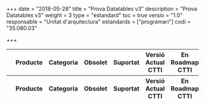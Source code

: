 +++
date        = "2018-05-28"
title       = "Prova Datatables v3"
description = "Prova Datatables v3"
weight		= 3
type = "estandard"
toc         = true
versio      = "1.0"
responsable = "Unitat d'arquitectura"
estandards =  ["programari"]
codi = "35.080.03"

+++

<link rel="stylesheet" type="text/css" href="https://cdn.datatables.net/1.10.16/css/jquery.dataTables.min.css">
<link rel="stylesheet" type="text/css" href="../tableStyle.css">
<script type="text/javascript" language="javascript" src="https://code.jquery.com/jquery-1.12.4.js"></script>
<script type="text/javascript" language="javascript" src="https://cdn.datatables.net/1.10.16/js/jquery.dataTables.min.js"></script>

<table id="FullRuta" class="display" style="width:100%">
        <thead>
            <tr>
                <th></th>
                <th>Producte</th>
                <th>Categoria</th>
                <th>Obsolet</th>
                <th>Suportat</th>
                <th>Versió Actual CTTI</th>
                <th>En Roadmap CTTI</th>
                <th>Emergent</th>
            </tr>
        </thead>
        <tfoot>
            <tr>
                <th></th>
                <th>Producte</th>
                <th>Categoria</th>
                <th>Obsolet</th>
                <th>Suportat</th>
                <th>Versió Actual CTTI</th>
                <th>En Roadmap CTTI</th>
                <th>Emergent</th>
            </tr>
        </tfoot>
</table>

<script>

// Formatting function for row details - modify as you need
function format ( d ) {
    // `d` is the original data object for the row
    return '<table cellpadding="5" cellspacing="0" border="0" style="padding-left:50px;">'+
        '<tr>'+
            '<td>Tipus Infraestructura:</td>'+
            '<td>'+d.Tipus+'</td>'+
            '<td>'+d.VersioActual+'</td>'+
        '</tr>'+
        '<tr>'+
            '<td>CPDs ofereixen Producte:</td>'+
            '<td>'+d.CPDs+'</td>'+
        '</tr>'+
        '<tr>'+
            '<td>Observacions:</td>'+
            '<td>'+d.Observacions+'</td>'+
        '</tr>'+
    '</table>';
}
$(document).ready(function() {
    var table = $('#FullRuta').DataTable( {
    	 "paging": false,
	 "info" : false,
	 "ordering": false,
    	 "language":{
	        	"search" : "<strong>Cerca:</strong> ",
		        "infoEmpty": "No hi ha registres",
	        	"zeroRecords": "No s'han trobat registres"
          },
        "ajax": "../Inventari.txt",
        "columns": [
            {
                "className":      'details-control',
                "orderable":      false,
                "data":           null,
                "defaultContent": ''
            },
            { "data": "Producte" },
            { "data": "Categoria" },
            { "data": "Obsolet" },
            { "data": "Suportat" },
            { "data": "VersioActual" },
            { "data": "Roadmap" },
            { "data": "Emergent" }
        ],
        "order": [[1, 'asc']]
	table.api().columns().every( function (col_index) {
        var column = this;
        /*
	    if (col_index===2){
	       	$("<p>&nbsp;</p>").appendTo($(column.header()));
	       	return;
	    }
		if(col_index===3){
	        $("<p>&nbsp;</p>").appendTo($(column.header()));
	        return;
        }
        */
	    var select = $('<select><option value=""></option></select>')
	    .appendTo( $(column.header()) )
	    .on( 'change', function () {
	    var val = $.fn.dataTable.util.escapeRegex(
	    $(this).val()
	    );
	 	column
	    .search( val ? '^'+val+'$' : '', true, false )
	    .draw();
	    } );
	 	column.data().unique().sort().each( function ( d, j ) {
	    select.append( '<option value="'+d+'">'+d+'</option>' )
	    });
	});
    } );
    
 // Add event listener for opening and closing details
    $('#FullRuta tbody').on('click', 'td.details-control', function () {
        var tr = $(this).closest('tr');
        var row = table.row( tr );
        if ( row.child.isShown() ) {
            // This row is already open - close it
            row.child.hide();
            tr.removeClass('shown');
        }
        else {
            // Open this row
            row.child( format(row.data()) ).show();
            tr.addClass('shown');
        }
    } );
 } );
</script>
